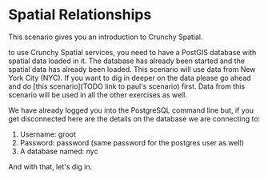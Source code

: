 # Spatial Relationships

This scenario gives you an introduction to Crunchy Spatial.

to use Crunchy Spatial services, you need to have a PostGIS database with spatial data loaded in it. The database has already been started and the spatial data has already been loaded. This scenario will use data from New York City (NYC). If you want to dig in deeper on the data please go ahead and do [this scenario](TODO link to paul's scenario) first. Data from this scenario will be used in all the other exercises as well.

We have already logged you into the PostgreSQL command line but, if you get disconnected here are the details on the database we are connecting to:

1. Username: groot
1. Password: password (same password for the postgres user as well)
1. A database named: nyc

And with that, let's dig in.
